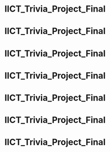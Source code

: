 # IICT_Trivia_Project_Final
# IICT_Trivia_Project_Final
# IICT_Trivia_Project_Final
# IICT_Trivia_Project_Final
# IICT_Trivia_Project_Final
# IICT_Trivia_Project_Final
# IICT_Trivia_Project_Final

